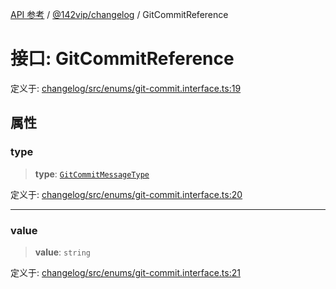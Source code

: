 [API 参考](../wiki/Home) / [@142vip/changelog](../wiki/@142vip.changelog) / GitCommitReference

# 接口: GitCommitReference

定义于: [changelog/src/enums/git-commit.interface.ts:19](https://github.com/142vip/core-x/blob/25cf658819688f02293d600e7003b5877a2f9489/packages/changelog/src/enums/git-commit.interface.ts#L19)

## 属性

### type

> **type**: [`GitCommitMessageType`](../wiki/@142vip.changelog.%E6%9E%9A%E4%B8%BE.GitCommitMessageType)

定义于: [changelog/src/enums/git-commit.interface.ts:20](https://github.com/142vip/core-x/blob/25cf658819688f02293d600e7003b5877a2f9489/packages/changelog/src/enums/git-commit.interface.ts#L20)

***

### value

> **value**: `string`

定义于: [changelog/src/enums/git-commit.interface.ts:21](https://github.com/142vip/core-x/blob/25cf658819688f02293d600e7003b5877a2f9489/packages/changelog/src/enums/git-commit.interface.ts#L21)

